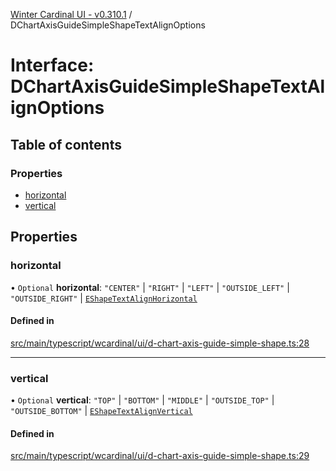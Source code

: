 [Winter Cardinal UI - v0.310.1](../index.md) / DChartAxisGuideSimpleShapeTextAlignOptions

# Interface: DChartAxisGuideSimpleShapeTextAlignOptions

## Table of contents

### Properties

- [horizontal](DChartAxisGuideSimpleShapeTextAlignOptions.md#horizontal)
- [vertical](DChartAxisGuideSimpleShapeTextAlignOptions.md#vertical)

## Properties

### horizontal

• `Optional` **horizontal**: ``"CENTER"`` \| ``"RIGHT"`` \| ``"LEFT"`` \| ``"OUTSIDE_LEFT"`` \| ``"OUTSIDE_RIGHT"`` \| [`EShapeTextAlignHorizontal`](../index.md#eshapetextalignhorizontal-1)

#### Defined in

[src/main/typescript/wcardinal/ui/d-chart-axis-guide-simple-shape.ts:28](https://github.com/winter-cardinal/winter-cardinal-ui/blob/v0.310.1/src/main/typescript/wcardinal/ui/d-chart-axis-guide-simple-shape.ts#L28)

___

### vertical

• `Optional` **vertical**: ``"TOP"`` \| ``"BOTTOM"`` \| ``"MIDDLE"`` \| ``"OUTSIDE_TOP"`` \| ``"OUTSIDE_BOTTOM"`` \| [`EShapeTextAlignVertical`](../index.md#eshapetextalignvertical-1)

#### Defined in

[src/main/typescript/wcardinal/ui/d-chart-axis-guide-simple-shape.ts:29](https://github.com/winter-cardinal/winter-cardinal-ui/blob/v0.310.1/src/main/typescript/wcardinal/ui/d-chart-axis-guide-simple-shape.ts#L29)
